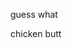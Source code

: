 guess what



































































chicken butt
<!---
JackScottTheGamer/JackScottTheGamer is a ✨ special ✨ repository because its `README.md` (this file) appears on your GitHub profile.
You can click the Preview link to take a look at your changes.
--->
